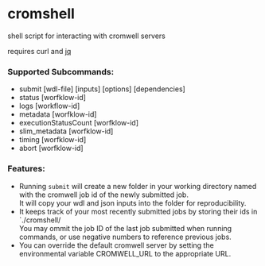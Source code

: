 # cromshell
shell script for interacting with cromwell servers

requires curl and [jq](https://stedolan.github.io/jq/)

### Supported Subcommands:
  * submit [wdl-file] [inputs] [options] [dependencies]
  * status [worfklow-id]
  * logs [workflow-id]
  * metadata [worfklow-id]
  * executionStatusCount [worfklow-id]
  * slim_metadata [worfklow-id]
  * timing [worfklow-id]
  * abort [worfklow-id]
   
 ### Features:
 * Running `submit` will create a new folder in your working directory named with the cromwell job id of the newly submitted job.  
 It will copy your wdl and json inputs into the folder for reproducibility.  
 * It keeps track of your most recently submitted jobs by storing their ids in `./cromshell/  
 You may ommit the job ID of the last job submitted when running commands, or use negative numbers to reference previous jobs.
 * You can override the default cromwell server by setting the environmental variable CROMWELL_URL to the appropriate URL.
